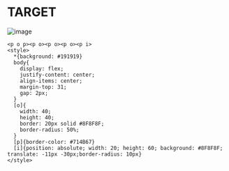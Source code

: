 # TARGET

![image](https://github.com/gaschneider/cssbattle/assets/16023844/7bbd37f8-c84d-4b83-9c30-48867be5c8be)

```
<p o p><p o><p o><p o><p i>
<style>
  *{background: #191919}
  body{
    display: flex;
    justify-content: center;
    align-items: center;
    margin-top: 31;
    gap: 2px;
  }
  [o]{
    width: 40;
    height: 40;
    border: 20px solid #8F8F8F;
    border-radius: 50%;
  }
  [p]{border-color: #714B67}
  [i]{position: absolute; width: 20; height: 60; background: #8F8F8F; translate: -11px -30px;border-radius: 10px}
</style>
```
